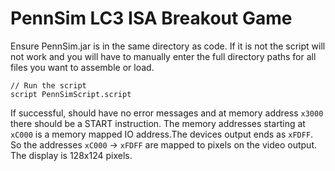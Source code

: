 # PennSim LC3 ISA Breakout Game

Ensure PennSim.jar is in the same directory as code. If it is not the script will not work
and you will have to manually enter the full directory paths for all files you want to assemble or load.
```
// Run the script
script PennSimScript.script
```

If successful, should have no error messages and at memory address `x3000` 
there should be a START instruction.
The memory addresses starting at `xC000` is a memory mapped IO address.The devices 
output ends as `xFDFF`.
So the addresses `xC000` -> `xFDFF` are mapped to pixels on the video output.
The display is 128x124 pixels.
